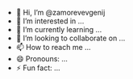 - 👋 Hi, I’m @zamorevevgenij
- 👀 I’m interested in ...
- 🌱 I’m currently learning ...
- 💞️ I’m looking to collaborate on ...
- 📫 How to reach me ...
- 😄 Pronouns: ...
- ⚡ Fun fact: ...

<!---
zamorevevgenij/zamorevevgenij is a ✨ special ✨ repository because its `README.md` (this file) appears on your GitHub profile.
You can click the Preview link to take a look at your changes.
--->
